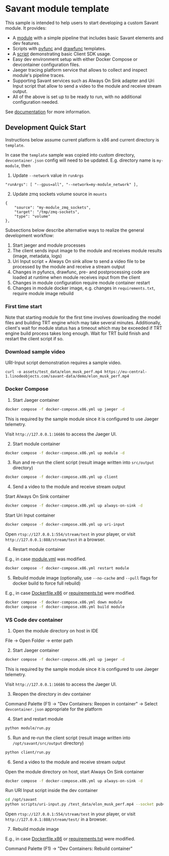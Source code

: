 # Savant module template

This sample is intended to help users to start developing a custom Savant module. It provides:

* A [module](src/module/module.yml) with a simple pipeline that includes basic Savant elements and dev features.
* Scripts with [pyfunc](src/module/custom_pyfunc.py) and [drawfunc](src/module/overlay_draw_spec.py) templates.
* A [script](src/client/run.py) demonstrating basic Client SDK usage.
* Easy dev environment setup with either Docker Compose or devcontainer configuration files.
* Jaeger tracing platform service that allows to collect and inspect module's pipeline traces.
* Supporting Savant services such as Always On Sink adapter and Uri Input script that allow to send a video to the module and receive stream output.
* All of the above is set up to be ready to run, with no additional configuration needed.

See [documentation](https://insight-platform.github.io/Savant/) for more information.

## Development Quick Start

Instructions below assume current platform is x86 and current directory is `template`.

In case the `template` sample was copied into custom directory, `devcontainer.json` config will need to be updated. E.g. directory name is `my-module`, then

1. Update `--network` value in `runArgs`

```
"runArgs": [ "--gpus=all", "--network=my-module_network" ],
```

2. Update zmq sockets volume source in `mounts`

```
{
    "source": "my-module_zmq_sockets",
    "target": "/tmp/zmq-sockets",
    "type": "volume"
},
```

Subsections below describe alternative ways to realize the general development workflow:

1. Start jaeger and module processes
1. The client sends input image to the module and receives module results (image, metadata, logs)
1. Uri Input script + Always On sink allow to send a video file to be processed by the module and receive a stream output
1. Changes in pyfuncs, drawfunc, pre- and postprocessing code are loaded at runtime when module receives input from the client
1. Changes in module configuration require module container restart
1. Changes in module docker image, e.g. changes in `requirements.txt`, require module image rebuild

### First time start

Note that starting module for the first time involves downloading the model files and building TRT engine which may take several minutes. Additionally, client's wait for module status has a timeout which may be exceeded if TRT engine build process takes long enough. Wait for TRT build finish and restart the client script if so.

### Download sample video

URI-Input script demonstration requires a sample video.

```
curl -o assets/test_data/elon_musk_perf.mp4 https://eu-central-1.linodeobjects.com/savant-data/demo/elon_musk_perf.mp4
```

### Docker Compose

1. Start Jaeger container

```bash
docker compose -f docker-compose.x86.yml up jaeger -d
```

This is required by the sample module since it is configured to use Jaeger telemetry.

Visit `http://127.0.0.1:16686` to access the Jaeger UI.

2. Start module container

```bash
docker compose -f docker-compose.x86.yml up module -d
```

3. Run and re-run the client script (result image written into `src/output` directory)

```bash
docker compose -f docker-compose.x86.yml up client
```

4. Send a video to the module and receive stream output

Start Always On Sink container

```bash
docker compose -f docker-compose.x86.yml up always-on-sink -d
```

Start Uri Input container

```bash
docker compose -f docker-compose.x86.yml up uri-input
```

Open `rtsp://127.0.0.1:554/stream/test` in your player, or visit `http://127.0.0.1:888/stream/test` in a browser.

4. Restart module container

E.g., in case [module.yml](src/module/module.yml) was modified.

```bash
docker compose -f docker-compose.x86.yml restart module
```

5. Rebuild module image (optionally, use `--no-cache` and `--pull` flags for docker build to force full rebuild)

E.g., in case [Dockerfile.x86](docker/Dockerfile.x86) or [requirements.txt](./requirements.txt) were modified.

```bash
docker compose -f docker-compose.x86.yml down module
docker compose -f docker-compose.x86.yml build module
```

### VS Code dev container

1. Open the module directory on host in IDE

File -> Open Folder -> enter path

2. Start Jaeger container

```bash
docker compose -f docker-compose.x86.yml up jaeger -d
```

This is required by the sample module since it is configured to use Jaeger telemetry.

Visit `http://127.0.0.1:16686` to access the Jaeger UI.

3. Reopen the directory in dev container

Command Palette (F1) -> "Dev Containers: Reopen in container" -> Select `devcontainer.json` appropriate for the platform

4. Start and restart module

```bash
python module/run.py
```

5. Run and re-run the client script (result image written into `/opt/savant/src/output` directory)

```bash
python client/run.py
```

6. Send a video to the module and receive stream output

Open the module directory on host, start Always On Sink container

```bash
docker compose -f docker-compose.x86.yml up always-on-sink -d
```

Run URI Input script inside the dev container

```bash
cd /opt/savant
python scripts/uri-input.py /test_data/elon_musk_perf.mp4 --socket pub+connect:ipc:///tmp/zmq-sockets/input-video.ipc --sync
```

Open `rtsp://127.0.0.1:554/stream/test` in your player, or visit `http://127.0.0.1:888/stream/test/` in a browser.

7. Rebuild module image

E.g., in case [Dockerfile.x86](docker/Dockerfile.x86) or [requirements.txt](./requirements.txt) were modified.

Command Palette (F1) -> "Dev Containers: Rebuild container"
